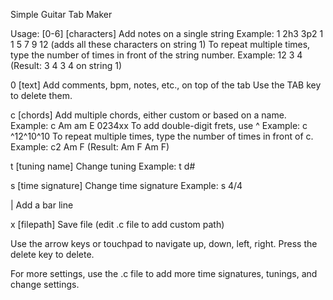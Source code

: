 
Simple Guitar Tab Maker

Usage:
  [0-6] [characters]  Add notes on a single string
                        Example: 1 2h3 3p2 1 1 5 7 9 12 (adds all these characters on string 1)
                        To repeat multiple times, type the number of times in front of the string number.
                        Example: 12 3 4 (Result: 3 4 3 4 on string 1)

  0 [text]            Add comments, bpm, notes, etc., on top of the tab
                      Use the TAB key to delete them.

  c [chords]          Add multiple chords, either custom or based on a name.
                        Example: c Am am E 0234xx
                        To add double-digit frets, use ^
                        Example: c ^12^10^10
                        To repeat multiple times, type the number of times in front of c.
                        Example: c2 Am F (Result: Am F Am F)

  t [tuning name]     Change tuning
                        Example: t d#

  s [time signature]  Change time signature
                        Example: s 4/4

  |                   Add a bar line

  x [filepath]        Save file (edit .c file to add custom path)

  Use the arrow keys or touchpad to navigate up, down, left, right.
  Press the delete key to delete.

For more settings, use the .c file to add more time signatures, tunings, and change settings.




